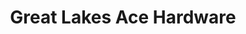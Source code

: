 ---
title: "Great Lakes Ace Hardware"
url: /clarkston/great-lakes-ace-hardware/
shop: doityourself
---